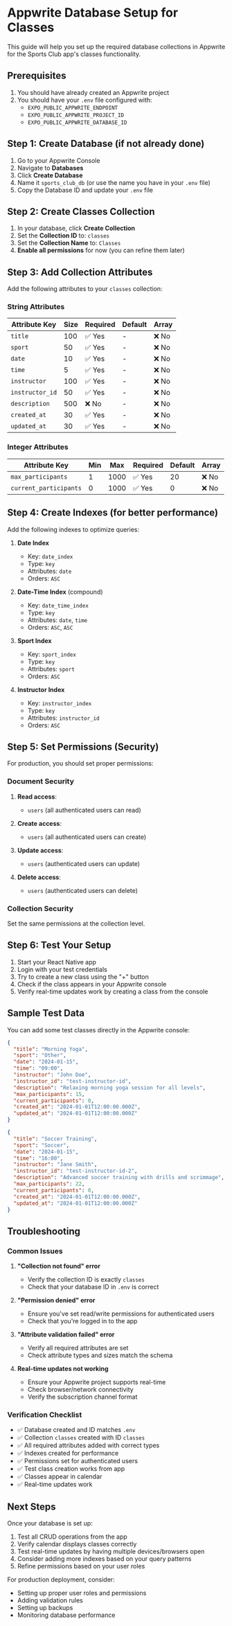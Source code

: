 # Appwrite Database Setup for Classes

This guide will help you set up the required database collections in Appwrite for the Sports Club app's classes functionality.

## Prerequisites

1. You should have already created an Appwrite project
2. You should have your `.env` file configured with:
   - `EXPO_PUBLIC_APPWRITE_ENDPOINT`
   - `EXPO_PUBLIC_APPWRITE_PROJECT_ID`
   - `EXPO_PUBLIC_APPWRITE_DATABASE_ID`

## Step 1: Create Database (if not already done)

1. Go to your Appwrite Console
2. Navigate to **Databases**
3. Click **Create Database**
4. Name it `sports_club_db` (or use the name you have in your `.env` file)
5. Copy the Database ID and update your `.env` file

## Step 2: Create Classes Collection

1. In your database, click **Create Collection**
2. Set the **Collection ID** to: `classes`
3. Set the **Collection Name** to: `Classes`
4. **Enable all permissions** for now (you can refine them later)

## Step 3: Add Collection Attributes

Add the following attributes to your `classes` collection:

### String Attributes

| Attribute Key | Size | Required | Default | Array |
|---------------|------|----------|---------|-------|
| `title` | 100 | ✅ Yes | - | ❌ No |
| `sport` | 50 | ✅ Yes | - | ❌ No |
| `date` | 10 | ✅ Yes | - | ❌ No |
| `time` | 5 | ✅ Yes | - | ❌ No |
| `instructor` | 100 | ✅ Yes | - | ❌ No |
| `instructor_id` | 50 | ✅ Yes | - | ❌ No |
| `description` | 500 | ❌ No | - | ❌ No |
| `created_at` | 30 | ✅ Yes | - | ❌ No |
| `updated_at` | 30 | ✅ Yes | - | ❌ No |

### Integer Attributes

| Attribute Key | Min | Max | Required | Default | Array |
|---------------|-----|-----|----------|---------|-------|
| `max_participants` | 1 | 1000 | ✅ Yes | 20 | ❌ No |
| `current_participants` | 0 | 1000 | ✅ Yes | 0 | ❌ No |

## Step 4: Create Indexes (for better performance)

Add the following indexes to optimize queries:

1. **Date Index**
   - Key: `date_index`
   - Type: `key`
   - Attributes: `date`
   - Orders: `ASC`

2. **Date-Time Index** (compound)
   - Key: `date_time_index`
   - Type: `key`
   - Attributes: `date`, `time`
   - Orders: `ASC`, `ASC`

3. **Sport Index**
   - Key: `sport_index`
   - Type: `key`
   - Attributes: `sport`
   - Orders: `ASC`

4. **Instructor Index**
   - Key: `instructor_index`
   - Type: `key`
   - Attributes: `instructor_id`
   - Orders: `ASC`

## Step 5: Set Permissions (Security)

For production, you should set proper permissions:

### Document Security

1. **Read access**: 
   - `users` (all authenticated users can read)
   
2. **Create access**: 
   - `users` (all authenticated users can create)
   
3. **Update access**: 
   - `users` (authenticated users can update)
   
4. **Delete access**: 
   - `users` (authenticated users can delete)

### Collection Security

Set the same permissions at the collection level.

## Step 6: Test Your Setup

1. Start your React Native app
2. Login with your test credentials
3. Try to create a new class using the "+" button
4. Check if the class appears in your Appwrite console
5. Verify real-time updates work by creating a class from the console

## Sample Test Data

You can add some test classes directly in the Appwrite console:

```json
{
  "title": "Morning Yoga",
  "sport": "Other",
  "date": "2024-01-15",
  "time": "09:00",
  "instructor": "John Doe",
  "instructor_id": "test-instructor-id",
  "description": "Relaxing morning yoga session for all levels",
  "max_participants": 15,
  "current_participants": 0,
  "created_at": "2024-01-01T12:00:00.000Z",
  "updated_at": "2024-01-01T12:00:00.000Z"
}
```

```json
{
  "title": "Soccer Training",
  "sport": "Soccer",
  "date": "2024-01-15",
  "time": "16:00",
  "instructor": "Jane Smith",
  "instructor_id": "test-instructor-id-2",
  "description": "Advanced soccer training with drills and scrimmage",
  "max_participants": 22,
  "current_participants": 0,
  "created_at": "2024-01-01T12:00:00.000Z",
  "updated_at": "2024-01-01T12:00:00.000Z"
}
```

## Troubleshooting

### Common Issues

1. **"Collection not found" error**
   - Verify the collection ID is exactly `classes`
   - Check that your database ID in `.env` is correct

2. **"Permission denied" error**
   - Ensure you've set read/write permissions for authenticated users
   - Check that you're logged in to the app

3. **"Attribute validation failed" error**
   - Verify all required attributes are set
   - Check attribute types and sizes match the schema

4. **Real-time updates not working**
   - Ensure your Appwrite project supports real-time
   - Check browser/network connectivity
   - Verify the subscription channel format

### Verification Checklist

- ✅ Database created and ID matches `.env`
- ✅ Collection `classes` created with ID `classes`
- ✅ All required attributes added with correct types
- ✅ Indexes created for performance
- ✅ Permissions set for authenticated users
- ✅ Test class creation works from app
- ✅ Classes appear in calendar
- ✅ Real-time updates work

## Next Steps

Once your database is set up:

1. Test all CRUD operations from the app
2. Verify calendar displays classes correctly
3. Test real-time updates by having multiple devices/browsers open
4. Consider adding more indexes based on your query patterns
5. Refine permissions based on your user roles

For production deployment, consider:
- Setting up proper user roles and permissions
- Adding validation rules
- Setting up backups
- Monitoring database performance 